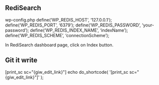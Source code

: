 

## RediSearch

wp-config.php 
define(‘WP_REDIS_HOST’, ‘127.0.0.1’); 
define(‘WP_REDIS_PORT’, ‘6379’); 
define(‘WP_REDIS_PASSWORD’, ‘your-password’); 
define(‘WP_REDIS_INDEX_NAME’, ‘indexName’); 
define(‘WP_REDIS_SCHEME’, ‘connectionScheme’); 

In RediSearch dashboard page, click on Index button. 


## Git it write 

[print_sc sc="{giw_edit_link}"] 
echo do_shortcode( '[print_sc sc="{giw_edit_link}"]' ); 

